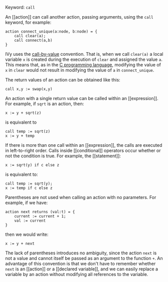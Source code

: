 Keyword: `call`

An [[action]] can call another action, passing arguments, using the `call` keyword, for example:

```
action connect_unique(a:node, b:node) = {
    call clear(a);
    call connect(a,b)
}
```
    
IVy uses the [call-by-value](https://en.wikipedia.org/wiki/Evaluation_strategy#Call_by_value) convention. That is, when we call `clear(a)` a local variable `x` is created during the execution of `clear` and assigned the value `a`. This means that, as in the [C programming language](https://en.wikipedia.org/wiki/C_(programming_language)), modifying the value of `x` in `clear` would not result in modifying the value of `a` in `connect_unique`.

The return values of an action can be obtained like this:

```
call x,y := swap(x,y)
```

An action with a single return value can be called within an [[expression]]. For example, if `sqrt` is an action, then:

```
x := y + sqrt(z)
```

is equivalent to

```
call temp := sqrt(z)
x := y + temp
```

If there is more than one call within an [[expression]], the calls are executed in left-to-right order. Calls inside [[conditional]] operators occur whether or not the condition is true. For example, the [[statement]]:

```
x := sqrt(y) if c else z
```
    
is equivalent to:

```
call temp := sqrt(y);
x := temp if c else z
```

Parentheses are not used when calling an action with no parameters. For example, if we have:

```
action next returns (val:t) = {
    current := current + 1;
    val := current
}
```

then we would write:

```
x := y + next
```

The lack of parentheses introduces no ambiguity, since the action `next` is not a value and cannot itself be passed as an argument to the function `+`. An advantage of this convention is that we don't have to remember whether `next` is an [[action]] or a [[declared variable]], and we can easily replace a variable by an action without modifying all references to the variable.
